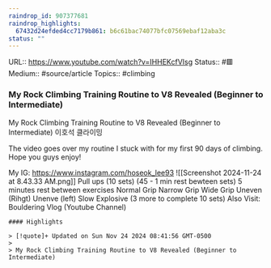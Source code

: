 ```yaml
---
raindrop_id: 907377681
raindrop_highlights:
  67432d24efded4cc7179b861: b6c61bac74077bfc07569ebaf12aba3c
status: ""
---
```


URL:: https://www.youtube.com/watch?v=IHHEKcfVIsg
Status:: #🟥
Medium:: #source/article
Topics:: #climbing

### My Rock Climbing Training Routine to V8 Revealed (Beginner to Intermediate)

My Rock Climbing Training Routine to V8 Revealed (Beginner to Intermediate) 이호석 클라이밍

The video goes over my routine I stuck with for my first 90 days of climbing.
Hope you guys enjoy!

My IG: https://www.instagram.com/hoseok_lee93
![[Screenshot 2024-11-24 at 8.43.33 AM.png]]
Pull ups  (10 sets) (45 - 1 min rest bewteen sets)
5 minutes rest between exercises
Normal Grip
Narrow Grip
Wide Grip
Uneven (Rihgt)
Unenve (left)
Slow
Explosive
(3 more to complete 10 sets)
Also Visit: Bouldering Vlog (Youtube Channel)

```
#### Highlights

> [!quote]+ Updated on Sun Nov 24 2024 08:41:56 GMT-0500
>
> My Rock Climbing Training Routine to V8 Revealed (Beginner to Intermediate)
